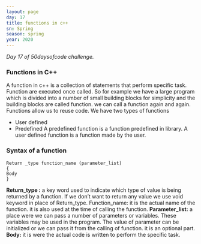 ```yaml
---
layout: page
day: 17
title: functions in c++
sn: Spring
season: spring
year: 2020
---
```


*Day 17 of 50daysofcode challenge.*

### Functions in C++

A function in c++ is a collection of statements that perform specific task.  Function are executed once called. So for example we have a large program which is divided into a number of small building blocks for simplicity and the building blocks are called function. we can call a function again and again. Functions allow us to reuse code.
We have two types of functions 
* User defined
* Predefined 
A predefined function is a function predefined in library.
A user defined function is a function made by the user.
### Syntax of a function

```
Return _type function_name (parameter_list)
{
Body
}
```

**Return_type :** a key word used to indicate which type of value is being returned by a function. If we don’t want to return any value we use void keyword in place of Return_type.
Function_name: it is the actual name of the function. it is also used at the time of calling the function.
**Parameter_list:** a place were we can pass a number of parameters or variables.
These variables may be used in the program.
The value of parameter can be initialized or we can pass it from the calling of function. it is an optional part.
**Body:** it is were the actual code is written to perform the specific task. 




